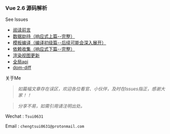 ### Vue  2.6 源码解析

See lssues

- [阅读前言](https://github.com/chengtsui/blog/issues/1)
- [数据劫持（响应式上篇--完整）](https://github.com/chengtsui/blog/issues/3)
- [模板编译（编译初级篇--后续可能会深入展开）](https://github.com/chengtsui/blog/issues/3)
- [依赖收集（响应式下篇--完整）](https://github.com/chengtsui/blog/issues/4)
- [渲染视图更新](https://github.com/chengtsui/blog/issues/5)
- [全局api](https://github.com/chengtsui/blog/issues/6)
- [dom-diff](https://github.com/chengtsui/blog/issues/7)


关于Me

> *如篇幅文章存在误区，欢迎各位看官、小伙伴，及时在lssues指正，感谢大家！！*

> *分享不易，如需引用请注明出处。*


Wechat : `Tsui0631`

Email :  `chengtsui0631@protonmail.com`










